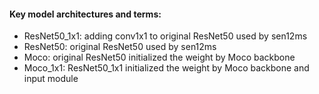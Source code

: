 #### Key model architectures and terms:
- ResNet50_1x1: adding conv1x1 to original ResNet50 used by sen12ms
- ResNet50: original ResNet50 used by sen12ms
- Moco: original ResNet50 initialized the weight by Moco backbone 
- Moco_1x1: ResNet50_1x1 initialized the weight by Moco backbone and input module 